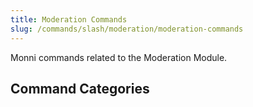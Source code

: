 ```yaml
---
title: Moderation Commands
slug: /commands/slash/moderation/moderation-commands
---
```

Monni commands related to the Moderation Module.

## Command Categories